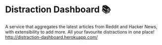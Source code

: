 Distraction Dashboard 📚
========

A service that aggregates the latest articles from Reddit and Hacker News, with extensibility to add more. All your favourite distractions in one place! http://distraction-dashboard.herokuapp.com/
